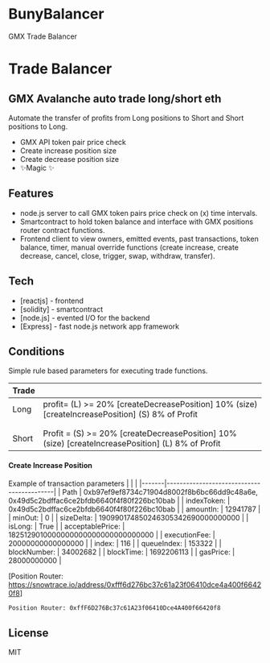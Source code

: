# BunyBalancer
GMX Trade Balancer 
# Trade Balancer
## GMX Avalanche auto trade long/short eth 

Automate the transfer of profits from Long positions to Short and Short positions to Long. 

- GMX API token pair price check
- Create increase position size
- Create decrease position size
- ✨Magic ✨

## Features

- node.js server to call GMX token pairs price check on (x) time intervals. 
- Smartcontract to hold token balance and interface with GMX positions router contract functions. 
- Frontend client to view owners, emitted events, past transactions, token balance, timer, manual override functions (create increase, create decrease, cancel, close, trigger, swap, withdraw, transfer).

## Tech


- [reactjs] - frontend
- [solidity] - smartcontract
- [node.js] - evented I/O for the backend
- [Express] - fast node.js network app framework 

## Conditions
Simple rule based parameters for executing trade functions. 

| Trade |  |
| ------ | ------ |
| Long |profit= (L) >= 20% [createDecreasePosition] 10% (size)[createIncreasePosition] (S) 8% of Profit |
| | |
|  | |
|Short |Profit = (S) >= 20% [createDecreasePosition] 10% (size) [createIncreasePosition] (L) 8% of Profit |
#### Create Increase Position
Example of transaction parameters
|  |  |
|-------|-------------------------------------------|
|    Path   | 0xb97ef9ef8734c71904d8002f8b6bc66dd9c48a6e, 0x49d5c2bdffac6ce2bfdb6640f4f80f226bc10bab |
| indexToken: | 0x49d5c2bdffac6ce2bfdb6640f4f80f226bc10bab |
| amountIn: | 12941787 |
| minOut: | 0 |
| sizeDelta: | 190990174850246305342690000000000 |
| isLong: | True |
| acceptablePrice: | 1825129010000000000000000000000000 |
| executionFee: | 20000000000000000 |
| index: | 116 |
| queueIndex: | 153322 |
| blockNumber: | 34002682 |
| blockTime: | 1692206113 |
| gasPrice: | 28000000000 |

[Position Router: <https://snowtrace.io/address/0xfff6d276bc37c61a23f06410dce4a400f66420f8>]

```sh
Position Router: 0xffF6D276Bc37c61A23f06410Dce4A400f66420f8
```


## License

MIT

